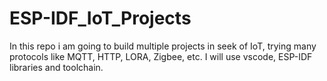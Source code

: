 # ESP-IDF_IoT_Projects
In this repo i am going to build multiple projects in seek of IoT, trying many protocols like MQTT, HTTP, LORA, Zigbee, etc. I will use vscode, ESP-IDF libraries and toolchain.

